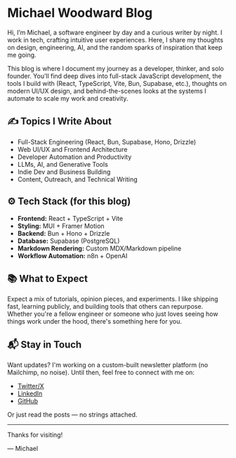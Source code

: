 # Michael Woodward Blog

Hi, I’m Michael, a software engineer by day and a curious writer by night. I work in tech, crafting intuitive user experiences. Here, I share my thoughts on design, engineering, AI, and the random sparks of inspiration that keep me going.

This blog is where I document my journey as a developer, thinker, and solo founder. You’ll find deep dives into full-stack JavaScript development, the tools I build with (React, TypeScript, Vite, Bun, Supabase, etc.), thoughts on modern UI/UX design, and behind-the-scenes looks at the systems I automate to scale my work and creativity.

## ✍️ Topics I Write About

- Full-Stack Engineering (React, Bun, Supabase, Hono, Drizzle)
- Web UI/UX and Frontend Architecture
- Developer Automation and Productivity
- LLMs, AI, and Generative Tools
- Indie Dev and Business Building
- Content, Outreach, and Technical Writing

## ⚙️ Tech Stack (for this blog)

- **Frontend:** React + TypeScript + Vite
- **Styling:** MUI + Framer Motion
- **Backend:** Bun + Hono + Drizzle
- **Database:** Supabase (PostgreSQL)
- **Markdown Rendering:** Custom MDX/Markdown pipeline
- **Workflow Automation:** n8n + OpenAI

## 📚 What to Expect

Expect a mix of tutorials, opinion pieces, and experiments. I like shipping fast, learning publicly, and building tools that others can repurpose. Whether you're a fellow engineer or someone who just loves seeing how things work under the hood, there's something here for you.

## 📬 Stay in Touch

Want updates? I'm working on a custom-built newsletter platform (no Mailchimp, no noise). Until then, feel free to connect with me on:

- [Twitter/X](https://twitter.com/yourhandle)
- [LinkedIn](https://linkedin.com/in/yourprofile)
- [GitHub](https://github.com/yourusername)

Or just read the posts — no strings attached.

---

Thanks for visiting!

— Michael
